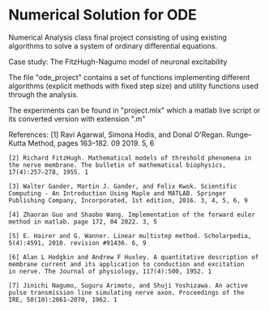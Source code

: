 # Numerical Solution for ODE

Numerical Analysis class final project consisting of using existing algorithms to solve a system of ordinary differential equations.

Case study: The FitzHugh-Nagumo model of neuronal excitability

The file "ode_project" contains a set of functions implementing different algorithms (explicit methods with fixed step size) and utility functions used through the analysis.

The experiments can be found in "project.mlx" which a matlab live script or its converted version with extension ".m"

References:
[1] Ravi Agarwal, Simona Hodis, and Donal O’Regan. Runge–Kutta Method, pages 163–182. 09 2019. 5, 6

    [2] Richard FitzHugh. Mathematical models of threshold phenomena in the nerve membrane. The bulletin of mathematical biophysics,
    17(4):257–278, 1955. 1

    [3] Walter Gander, Martin J. Gander, and Felix Kwok. Scientific Computing - An Introduction Using Maple and MATLAB. Springer
    Publishing Company, Incorporated, 1st edition, 2016. 3, 4, 5, 6, 9

    [4] Zhaoran Guo and Shaobo Wang. Implementation of the forward euler method in matlab. page 172, 04 2022. 3, 5

    [5] E. Hairer and G. Wanner. Linear multistep method. Scholarpedia, 5(4):4591, 2010. revision #91436. 6, 9

    [6] Alan L Hodgkin and Andrew F Huxley. A quantitative description of membrane current and its application to conduction and excitation
    in nerve. The Journal of physiology, 117(4):500, 1952. 1

    [7] Jinichi Nagumo, Suguru Arimoto, and Shuji Yoshizawa. An active pulse transmission line simulating nerve axon. Proceedings of the
    IRE, 50(10):2061–2070, 1962. 1

